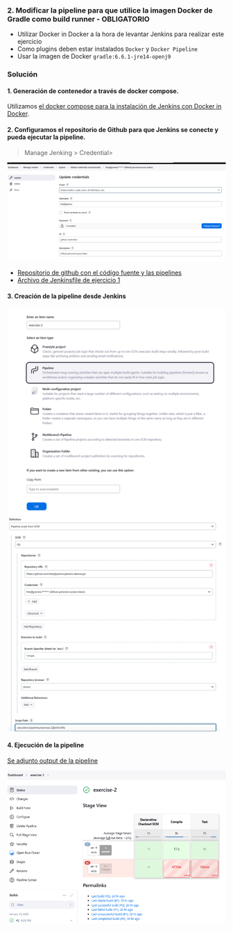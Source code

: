 ### 2. Modificar la pipeline para que utilice la imagen Docker de Gradle como build runner - OBLIGATORIO

* Utilizar Docker in Docker a la hora de levantar Jenkins para realizar este ejercicio
* Como plugins deben estar instalados `Docker` y `Docker Pipeline`
* Usar la imagen de Docker `gradle:6.6.1-jre14-openj9`

### Solución
#### 1. Generación de contenedor a través de docker compose.

Utilizamos [el docker compose para la instalación de Jenkins con Docker in Docker](https://github.com/Lemoncode/bootcamp-devops-lemoncode/blob/master/03-cd/01-jenkins/00-instalando-jenkins/docker-compose.yml).


#### 2. Configuramos el repositorio de Github para que Jenkins se conecte y pueda ejecutar la pipeline.

>Manage  Jenking > Credential>

![Credenciales de jenkins](resourses/github-credentials.png)

- [Repositorio de github con el código fuente y las pipelines](https://github.com/franjfgcarmo/jenkins-demos/tree/main/calculator)
- [Archivo de Jenkinsfile de ejercicio 1](https://github.com/franjfgcarmo/jenkins-demos/blob/main/calculator/pipelines/exercise-2/Jenkinsfile)

#### 3. Creación de la pipeline desde Jenkins
![Creación de pipeline](resourses/image-2.png)
![Creación de pipeline](resourses/image-3.png)

#### 4. Ejecución de la pipeline
[Se adjunto output de la pipeline](resourses/s_2.txt)

![Pipeline de jenkins](image.png)


